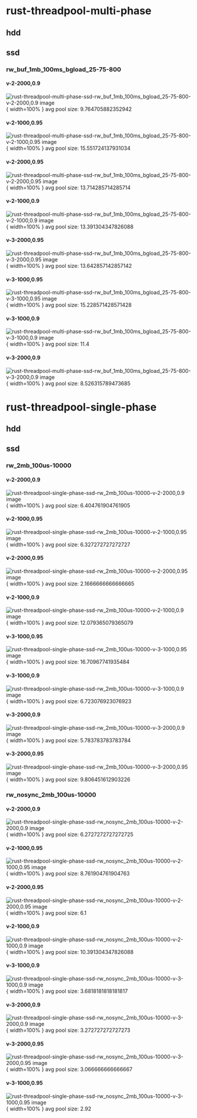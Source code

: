 # rust-threadpool-multi-phase
## hdd
## ssd
### rw_buf_1mb_100ms_bgload_25-75-800
#### v-2-2000,0.9
![rust-threadpool-multi-phase-ssd-rw_buf_1mb_100ms_bgload_25-75-800-v-2-2000,0.9 image](figures/rust-threadpool-multi-phase-ssd-rw_buf_1mb_100ms_bgload_25-75-800-v-2-2000,0.9.png){ width=100% }
avg pool size: 9.764705882352942

#### v-2-1000,0.95
![rust-threadpool-multi-phase-ssd-rw_buf_1mb_100ms_bgload_25-75-800-v-2-1000,0.95 image](figures/rust-threadpool-multi-phase-ssd-rw_buf_1mb_100ms_bgload_25-75-800-v-2-1000,0.95.png){ width=100% }
avg pool size: 15.551724137931034

#### v-2-2000,0.95
![rust-threadpool-multi-phase-ssd-rw_buf_1mb_100ms_bgload_25-75-800-v-2-2000,0.95 image](figures/rust-threadpool-multi-phase-ssd-rw_buf_1mb_100ms_bgload_25-75-800-v-2-2000,0.95.png){ width=100% }
avg pool size: 13.714285714285714

#### v-2-1000,0.9
![rust-threadpool-multi-phase-ssd-rw_buf_1mb_100ms_bgload_25-75-800-v-2-1000,0.9 image](figures/rust-threadpool-multi-phase-ssd-rw_buf_1mb_100ms_bgload_25-75-800-v-2-1000,0.9.png){ width=100% }
avg pool size: 13.391304347826088

#### v-3-2000,0.95
![rust-threadpool-multi-phase-ssd-rw_buf_1mb_100ms_bgload_25-75-800-v-3-2000,0.95 image](figures/rust-threadpool-multi-phase-ssd-rw_buf_1mb_100ms_bgload_25-75-800-v-3-2000,0.95.png){ width=100% }
avg pool size: 13.642857142857142

#### v-3-1000,0.95
![rust-threadpool-multi-phase-ssd-rw_buf_1mb_100ms_bgload_25-75-800-v-3-1000,0.95 image](figures/rust-threadpool-multi-phase-ssd-rw_buf_1mb_100ms_bgload_25-75-800-v-3-1000,0.95.png){ width=100% }
avg pool size: 15.228571428571428

#### v-3-1000,0.9
![rust-threadpool-multi-phase-ssd-rw_buf_1mb_100ms_bgload_25-75-800-v-3-1000,0.9 image](figures/rust-threadpool-multi-phase-ssd-rw_buf_1mb_100ms_bgload_25-75-800-v-3-1000,0.9.png){ width=100% }
avg pool size: 11.4

#### v-3-2000,0.9
![rust-threadpool-multi-phase-ssd-rw_buf_1mb_100ms_bgload_25-75-800-v-3-2000,0.9 image](figures/rust-threadpool-multi-phase-ssd-rw_buf_1mb_100ms_bgload_25-75-800-v-3-2000,0.9.png){ width=100% }
avg pool size: 8.526315789473685

# rust-threadpool-single-phase
## hdd
## ssd
### rw_2mb_100us-10000
#### v-2-2000,0.9
![rust-threadpool-single-phase-ssd-rw_2mb_100us-10000-v-2-2000,0.9 image](figures/rust-threadpool-single-phase-ssd-rw_2mb_100us-10000-v-2-2000,0.9.png){ width=100% }
avg pool size: 6.404761904761905

#### v-2-1000,0.95
![rust-threadpool-single-phase-ssd-rw_2mb_100us-10000-v-2-1000,0.95 image](figures/rust-threadpool-single-phase-ssd-rw_2mb_100us-10000-v-2-1000,0.95.png){ width=100% }
avg pool size: 6.327272727272727

#### v-2-2000,0.95
![rust-threadpool-single-phase-ssd-rw_2mb_100us-10000-v-2-2000,0.95 image](figures/rust-threadpool-single-phase-ssd-rw_2mb_100us-10000-v-2-2000,0.95.png){ width=100% }
avg pool size: 2.1666666666666665

#### v-2-1000,0.9
![rust-threadpool-single-phase-ssd-rw_2mb_100us-10000-v-2-1000,0.9 image](figures/rust-threadpool-single-phase-ssd-rw_2mb_100us-10000-v-2-1000,0.9.png){ width=100% }
avg pool size: 12.079365079365079

#### v-3-1000,0.95
![rust-threadpool-single-phase-ssd-rw_2mb_100us-10000-v-3-1000,0.95 image](figures/rust-threadpool-single-phase-ssd-rw_2mb_100us-10000-v-3-1000,0.95.png){ width=100% }
avg pool size: 16.70967741935484

#### v-3-1000,0.9
![rust-threadpool-single-phase-ssd-rw_2mb_100us-10000-v-3-1000,0.9 image](figures/rust-threadpool-single-phase-ssd-rw_2mb_100us-10000-v-3-1000,0.9.png){ width=100% }
avg pool size: 6.723076923076923

#### v-3-2000,0.9
![rust-threadpool-single-phase-ssd-rw_2mb_100us-10000-v-3-2000,0.9 image](figures/rust-threadpool-single-phase-ssd-rw_2mb_100us-10000-v-3-2000,0.9.png){ width=100% }
avg pool size: 5.783783783783784

#### v-3-2000,0.95
![rust-threadpool-single-phase-ssd-rw_2mb_100us-10000-v-3-2000,0.95 image](figures/rust-threadpool-single-phase-ssd-rw_2mb_100us-10000-v-3-2000,0.95.png){ width=100% }
avg pool size: 9.806451612903226

### rw_nosync_2mb_100us-10000
#### v-2-2000,0.9
![rust-threadpool-single-phase-ssd-rw_nosync_2mb_100us-10000-v-2-2000,0.9 image](figures/rust-threadpool-single-phase-ssd-rw_nosync_2mb_100us-10000-v-2-2000,0.9.png){ width=100% }
avg pool size: 6.2727272727272725

#### v-2-1000,0.95
![rust-threadpool-single-phase-ssd-rw_nosync_2mb_100us-10000-v-2-1000,0.95 image](figures/rust-threadpool-single-phase-ssd-rw_nosync_2mb_100us-10000-v-2-1000,0.95.png){ width=100% }
avg pool size: 8.761904761904763

#### v-2-2000,0.95
![rust-threadpool-single-phase-ssd-rw_nosync_2mb_100us-10000-v-2-2000,0.95 image](figures/rust-threadpool-single-phase-ssd-rw_nosync_2mb_100us-10000-v-2-2000,0.95.png){ width=100% }
avg pool size: 6.1

#### v-2-1000,0.9
![rust-threadpool-single-phase-ssd-rw_nosync_2mb_100us-10000-v-2-1000,0.9 image](figures/rust-threadpool-single-phase-ssd-rw_nosync_2mb_100us-10000-v-2-1000,0.9.png){ width=100% }
avg pool size: 10.391304347826088

#### v-3-1000,0.9
![rust-threadpool-single-phase-ssd-rw_nosync_2mb_100us-10000-v-3-1000,0.9 image](figures/rust-threadpool-single-phase-ssd-rw_nosync_2mb_100us-10000-v-3-1000,0.9.png){ width=100% }
avg pool size: 3.6818181818181817

#### v-3-2000,0.9
![rust-threadpool-single-phase-ssd-rw_nosync_2mb_100us-10000-v-3-2000,0.9 image](figures/rust-threadpool-single-phase-ssd-rw_nosync_2mb_100us-10000-v-3-2000,0.9.png){ width=100% }
avg pool size: 3.272727272727273

#### v-3-2000,0.95
![rust-threadpool-single-phase-ssd-rw_nosync_2mb_100us-10000-v-3-2000,0.95 image](figures/rust-threadpool-single-phase-ssd-rw_nosync_2mb_100us-10000-v-3-2000,0.95.png){ width=100% }
avg pool size: 3.066666666666667

#### v-3-1000,0.95
![rust-threadpool-single-phase-ssd-rw_nosync_2mb_100us-10000-v-3-1000,0.95 image](figures/rust-threadpool-single-phase-ssd-rw_nosync_2mb_100us-10000-v-3-1000,0.95.png){ width=100% }
avg pool size: 2.92

